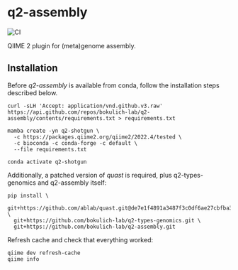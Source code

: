 # q2-assembly
![CI](https://github.com/bokulich-lab/q2-assembly/actions/workflows/ci.yml/badge.svg)

QIIME 2 plugin for (meta)genome assembly.

## Installation
Before _q2-assembly_ is available from conda, follow the installation steps described below.

```shell
curl -sLH 'Accept: application/vnd.github.v3.raw' https://api.github.com/repos/bokulich-lab/q2-assembly/contents/requirements.txt > requirements.txt
```
```shell
mamba create -yn q2-shotgun \
  -c https://packages.qiime2.org/qiime2/2022.4/tested \
  -c bioconda -c conda-forge -c default \
  --file requirements.txt

conda activate q2-shotgun
```

Additionally, a patched version of _quast_ is required, plus
q2-types-genomics and q2-assembly itself:
```shell
pip install \
  git+https://github.com/ablab/quast.git@de7e1f4891a3487f3c0df6ae27cbfba38734d686 \
  git+https://github.com/bokulich-lab/q2-types-genomics.git \
  git+https://github.com/bokulich-lab/q2-assembly.git
```

Refresh cache and check that everything worked:
```shell
qiime dev refresh-cache
qiime info
```
